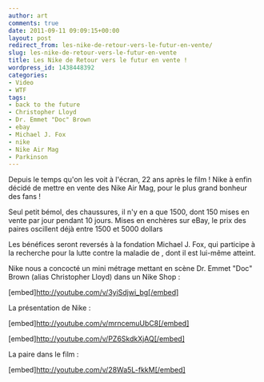```yaml
---
author: art
comments: true
date: 2011-09-11 09:09:15+00:00
layout: post
redirect_from: les-nike-de-retour-vers-le-futur-en-vente/
slug: les-nike-de-retour-vers-le-futur-en-vente
title: Les Nike de Retour vers le futur en vente !
wordpress_id: 1438448392
categories:
- Video
- WTF
tags:
- back to the future
- Christopher Lloyd
- Dr. Emmet "Doc" Brown
- ebay
- Michael J. Fox
- nike
- Nike Air Mag
- Parkinson
---
```


Depuis le temps qu'on les voit à l'écran, 22 ans après le film ! Nike à enfin décidé de mettre en vente des Nike Air Mag, pour le plus grand bonheur des fans !

Seul petit bémol, des chaussures, il n'y en a que 1500, dont 150 mises en vente par jour pendant 10 jours. Mises en enchères sur eBay, le prix des paires oscillent déjà entre 1500 et 5000 dollars

Les bénéfices seront reversés à la fondation Michael J. Fox, qui participe à la recherche pour la lutte contre la maladie de , dont il est lui-même atteint.

Nike nous a concocté un mini métrage mettant en scène Dr. Emmet "Doc" Brown (alias Christopher Lloyd) dans un Nike Shop :

[embed]http://youtube.com/v/3yiSdjwi_bg[/embed]

La présentation de Nike :

[embed]http://youtube.com/v/mrncemuUbC8[/embed]

[embed]http://youtube.com/v/PZ6SkdkXjAQ[/embed]

La paire dans le film :

[embed]http://youtube.com/v/28Wa5L-fkkM[/embed]
